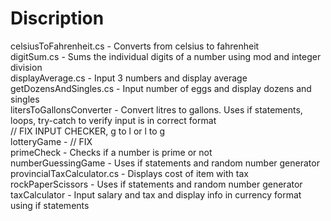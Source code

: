 # Discription

celsiusToFahrenheit.cs - Converts from celsius to fahrenheit <br />
digitSum.cs - Sums the individual digits of a number using mod and integer division <br />
displayAverage.cs - Input 3 numbers and display average <br />
getDozensAndSingles.cs - Input number of eggs and display dozens and singles <br />
litersToGallonsConverter - Convert litres to gallons. Uses if statements, loops, try-catch to verify input is in correct format <br />
// FIX INPUT CHECKER, g to l or l to g <br />
lotteryGame -  // FIX <br />
primeCheck - Checks if a number is prime or not <br />
numberGuessingGame - Uses if statements and random number generator <br />
provincialTaxCalculator.cs -  Displays cost of item with tax <br />
rockPaperScissors - Uses if statements and random number generator <br />
taxCalculator - Input salary and tax and display info in currency format using if statements <br />
